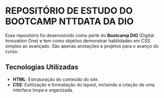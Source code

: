 # REPOSITÓRIO DE ESTUDO DO BOOTCAMP NTTDATA DA DIO

Esse repositório foi desenvolvido como parte do **Bootcamp DIO** (Digital Innovation One) e tem como objetivo demonstrar habilidades em CSS simples ao avançado. São apenas anotações e projetos para o avanço do curso.

## Tecnologias Utilizadas

- **HTML**: Estruturação do conteúdo do site.
- **CSS**: Estilização e formatação do layout, incluindo a criação de uma interface limpa e organizada.
